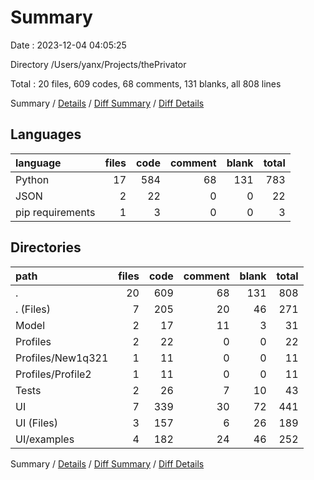 # Summary

Date : 2023-12-04 04:05:25

Directory /Users/yanx/Projects/thePrivator

Total : 20 files,  609 codes, 68 comments, 131 blanks, all 808 lines

Summary / [Details](details.md) / [Diff Summary](diff.md) / [Diff Details](diff-details.md)

## Languages
| language | files | code | comment | blank | total |
| :--- | ---: | ---: | ---: | ---: | ---: |
| Python | 17 | 584 | 68 | 131 | 783 |
| JSON | 2 | 22 | 0 | 0 | 22 |
| pip requirements | 1 | 3 | 0 | 0 | 3 |

## Directories
| path | files | code | comment | blank | total |
| :--- | ---: | ---: | ---: | ---: | ---: |
| . | 20 | 609 | 68 | 131 | 808 |
| . (Files) | 7 | 205 | 20 | 46 | 271 |
| Model | 2 | 17 | 11 | 3 | 31 |
| Profiles | 2 | 22 | 0 | 0 | 22 |
| Profiles/New1q321 | 1 | 11 | 0 | 0 | 11 |
| Profiles/Profile2 | 1 | 11 | 0 | 0 | 11 |
| Tests | 2 | 26 | 7 | 10 | 43 |
| UI | 7 | 339 | 30 | 72 | 441 |
| UI (Files) | 3 | 157 | 6 | 26 | 189 |
| UI/examples | 4 | 182 | 24 | 46 | 252 |

Summary / [Details](details.md) / [Diff Summary](diff.md) / [Diff Details](diff-details.md)